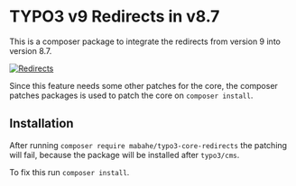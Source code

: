 # TYPO3 v9 Redirects in v8.7

This is a composer package to integrate the redirects from version 9 into version 8.7.

[![Redirects](https://img.youtube.com/vi/hln_FGFD_WY/0.jpg)](https://www.youtube.com/watch?v=hln_FGFD_WY)

Since this feature needs some other patches for the core, the composer patches packages is used to patch the core on `composer install`. 

## Installation

After running `composer require mabahe/typo3-core-redirects` the patching will fail, because the package will
be installed after `typo3/cms`.

To fix this run `composer install`.

